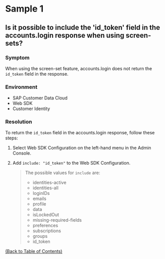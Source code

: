 # Sample 1

## Is it possible to include the 'id_token' field in the accounts.login response when using screen-sets?

### Symptom
When using the screen-set feature, accounts.login does not return the `id_token` field in the response.

### Environment
- SAP Customer Data Cloud
- Web SDK 
- Customer Identity

### Resolution
To return the `id_token` field in the accounts.login response, follow these steps:
1. Select Web SDK Configuration on the left-hand menu in the Admin Console.
2. Add `include: "id_token"` to the Web SDK Configuration.
   
   > The possible values for `include` are:
   >  - identities-active
   >  - identities-all
   >  - loginIDs
   >  - emails
   >  - profile
   >  - data
   >  - isLockedOut
   >  - missing-required-fields
   >  - preferences
   >  - subscriptions
   >  - groups
   >  - id_token

[(Back to Table of Contents)](../README.md)
